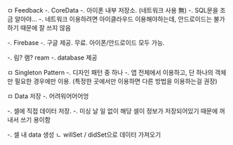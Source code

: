 ㅁ Feedback
-. CoreData
    -. 아이폰 내부 저장소. (네트워크 사용 無)
    -. SQL문을 조금 알아야…
    -. 네트워크 이용하려면 아이클라우드 이용해야하는데, 안드로이드는 불가하기 때문에 잘 쓰지 않음

-. Firebase
    -. 구글 제공. 무료. 아이폰/안드로이드 모두 가능.

-. 림? 램? ream
    -. database 제공


ㅁ Singleton Pattern
-. 디자인 패턴 중 하나
-. 앱 전체에서 이용하고, 단 하나의 객체만 필요한 경우에만 이용. (특정한 곳에서만 이용하면 다른 방법을 이용하는걸 권장)




ㅁ Data 저장
-. 어려워어어어엉

-. 셀에 직접 데이터 저장.
-. 미싱 날 일 없이 해당 셀이 정보가 저장되어있기 때문에 꺼내서 쓰기 용이함

-. 셀 내 data 생성
    ㄴ willSet / didSet으로 데이터 가져오기
